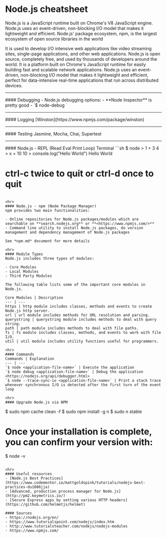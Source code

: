 Node.js cheatsheet
==================

Node.js is a JavaScript runtime built on Chrome's V8 JavaScript engine. Node.js uses an event-driven, non-blocking I/O model that makes it lightweight and efficient. Node.js' package ecosystem, npm, is the largest ecosystem of open source libraries in the world

It is used to develop I/O intensive web applications like video streaming sites, single-page applications, and other web applications. Node.js is open source, completely free, and used by thousands of developers around the world. It is a platform built on Chrome's JavaScript runtime for easily building fast and scalable network applications. Node.js uses an event-driven, non-blocking I/O model that makes it lightweight and efficient, perfect for data-intensive real-time applications that run across distributed devices.

<hr>
#### Debugging
- Node.js debugging options: <https://spin.atomicobject.com/2015/09/25/debug-node-js/>
- **Node Inspector** is pretty good
    - `$ node-debug <application>`

<hr>
#### Logging
[Winston](https://www.npmjs.com/package/winston)

<hr>
#### Testing
Jasmine, Mocha, Chai, Supertest

<hr>
#### Node.js - REPL (Read Eval Print Loop) Terminal
```sh
$ node
> 1 + 3
4
> x = 10
10
> console.log("Hello World")
Hello World

# ctrl-c twice to quit or ctrl-d once to quit
```

<hr>
#### Node.js - npm (Node Package Manager)
npm provides two main functionalities:

- Online repositories for Node.js packages/modules which are searchable on **search.nodejs.org** or **<https://www.npmjs.com/>**
- Command line utility to install Node.js packages, do version management and dependency management of Node.js packages

See *npm.md* document for more details

<hr>
#### Module Types
Node.js includes three types of modules:

- Core Modules
- Local Modules
- Third Party Modules

The following table lists some of the important core modules in Node.js.

Core Modules | Description
--- | ---
https | http module includes classes, methods and events to create Node.js http server.
url | url module includes methods for URL resolution and parsing.
querystring | querystring module includes methods to deal with query string.
path | path module includes methods to deal with file paths.
fs | fs module includes classes, methods, and events to work with file I/O.
util | util module includes utility functions useful for programmers.

<hr>
#### Commands
Commands | Explanation
--- | ---
`$ node <application-file-name>` | Execute the application
`$ node debug <application-file-name>` | Debug the application <https://nodejs.org/api/debugger.html>
`$ node --trace-sync-io <application-file-name>` | Print a stack trace whenever synchronous I/O is detected after the first turn of the event loop

<hr>
#### Upgrade Node.js via NPM
```
$ sudo npm cache clean -f
$ sudo npm install -g n
$ sudo n stable

# Once your installation is complete, you can confirm your version with:
$ node -v
```

<hr>
#### Useful resources
- [Node.js Best Practices](https://www.codementor.io/mattgoldspink/tutorials/nodejs-best-practices-du1086jja)
- [Advanced, production process manager for Node.js](http://pm2.keymetrics.io/)
- [Secure Express apps by setting various HTTP headers](https://github.com/helmetjs/helmet)

#### Sources
- https://nodejs.org/en/
- https://www.tutorialspoint.com/nodejs/index.htm
- http://www.tutorialsteacher.com/nodejs/nodejs-modules
- https://www.npmjs.com/
